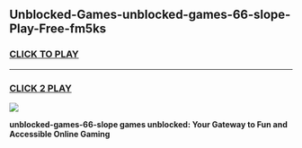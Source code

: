 
## Unblocked-Games-unblocked-games-66-slope-Play-Free-fm5ks
<h3>
<a href="https://premium76.site?title=unblocked-games-66-slope&ref=10A">CLICK TO PLAY</a></h3>
<hr>

<h3>
<a href="https://premium76.site?title=unblocked-games-66-slope&ref=10A">CLICK 2 PLAY</a>
  
</h3>

<a href="https://premium76.site?title=unblocked-games-66-slope&ref=10A"><img src="https://clearcache.store/games.png"></a>


**unblocked-games-66-slope games unblocked: Your Gateway to Fun and Accessible Online Gaming**
